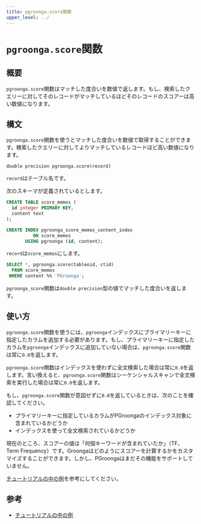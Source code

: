 ```yaml
---
title: pgroonga.score関数
upper_level: ../
---
```


# `pgroonga.score`関数

## 概要

`pgroonga.score`関数はマッチした度合いを数値で返します。もし、検索したクエリーに対してそのレコードがマッチしているほどそのレコードのスコアーは高い数値になります。

## 構文

`pgroonga.score`関数を使うとマッチした度合いを数値で取得することができます。検索したクエリーに対してよりマッチしているレコードほど高い数値になります。

```text
double precision pgroonga.score(record)
```

`record`はテーブル名です。

次のスキーマが定義されているとします。

```sql
CREATE TABLE score_memos (
  id integer PRIMARY KEY,
  content text
);

CREATE INDEX pgroonga_score_memos_content_index
          ON score_memos
       USING pgroonga (id, content);
```

`record`は`score_memos`にします。

```sql
SELECT *, pgroonga.score(tableoid, ctid)
  FROM score_memos
 WHERE content %% 'PGroonga';
```

`pgroonga_score`関数は`double precision`型の値でマッチした度合いを返します。

## 使い方

`pgroonga.score`関数を使うには、`pgroonga`インデックスにプライマリーキーに指定したカラムを追加する必要があります。もし、プライマリーキーに指定したカラムを`pgroonga`インデックスに追加していない場合は、`pgroonga.score`関数は常に`0.0`を返します。

`pgroonga.score`関数はインデックスを使わずに全文検索した場合は常に`0.0`を返します。言い換えると、`pgroonga.score`関数はシーケンシャルスキャンで全文検索を実行した場合は常に`0.0`を返します。

もし、`pgroonga.score`関数が意図せずに`0.0`を返しているときは、次のことを確認してください。

  * プライマリーキーに指定しているカラムがPGroongaのインデックス対象に含まれているかどうか
  * インデックスを使って全文検索されているかどうか

現在のところ、スコアーの値は「何個キーワードが含まれていたか」（TF、Term Frequency）です。Groongaはどのようにスコアーを計算するかをカスタマイズすることができます。しかし、PGroongaはまだその機能をサポートしていません。

[チュートリアルの中の例](../../tutorial/#score)を参考にしてください。

## 参考

  * [チュートリアルの中の例](../../tutorial/#score)
